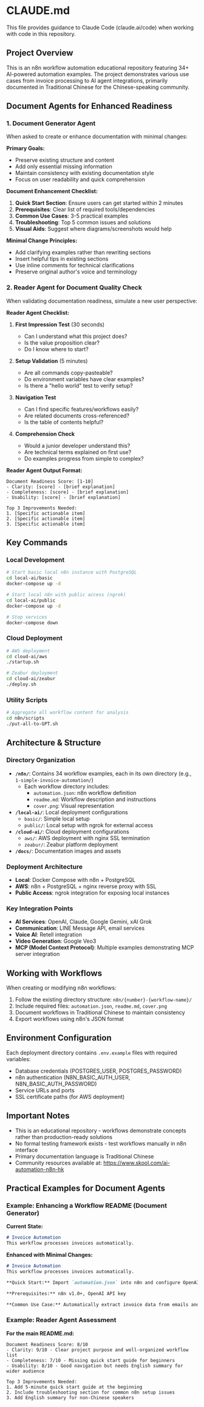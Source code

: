 # CLAUDE.md

This file provides guidance to Claude Code (claude.ai/code) when working with code in this repository.

## Project Overview

This is an n8n workflow automation educational repository featuring 34+ AI-powered automation examples. The project demonstrates various use cases from invoice processing to AI agent integrations, primarily documented in Traditional Chinese for the Chinese-speaking community.

## Document Agents for Enhanced Readiness

### 1. Document Generator Agent

When asked to create or enhance documentation with minimal changes:

**Primary Goals:**
- Preserve existing structure and content
- Add only essential missing information
- Maintain consistency with existing documentation style
- Focus on user readability and quick comprehension

**Document Enhancement Checklist:**
1. **Quick Start Section**: Ensure users can get started within 2 minutes
2. **Prerequisites**: Clear list of required tools/dependencies
3. **Common Use Cases**: 3-5 practical examples
4. **Troubleshooting**: Top 5 common issues and solutions
5. **Visual Aids**: Suggest where diagrams/screenshots would help

**Minimal Change Principles:**
- Add clarifying examples rather than rewriting sections
- Insert helpful tips in existing sections
- Use inline comments for technical clarifications
- Preserve original author's voice and terminology

### 2. Reader Agent for Document Quality Check

When validating documentation readiness, simulate a new user perspective:

**Reader Agent Checklist:**
1. **First Impression Test** (30 seconds)
   - Can I understand what this project does?
   - Is the value proposition clear?
   - Do I know where to start?

2. **Setup Validation** (5 minutes)
   - Are all commands copy-pasteable?
   - Do environment variables have clear examples?
   - Is there a "hello world" test to verify setup?

3. **Navigation Test**
   - Can I find specific features/workflows easily?
   - Are related documents cross-referenced?
   - Is the table of contents helpful?

4. **Comprehension Check**
   - Would a junior developer understand this?
   - Are technical terms explained on first use?
   - Do examples progress from simple to complex?

**Reader Agent Output Format:**
```
Document Readiness Score: [1-10]
- Clarity: [score] - [brief explanation]
- Completeness: [score] - [brief explanation]
- Usability: [score] - [brief explanation]

Top 3 Improvements Needed:
1. [Specific actionable item]
2. [Specific actionable item]
3. [Specific actionable item]
```

## Key Commands

### Local Development
```bash
# Start basic local n8n instance with PostgreSQL
cd local-ai/basic
docker-compose up -d

# Start local n8n with public access (ngrok)
cd local-ai/public
docker-compose up -d

# Stop services
docker-compose down
```

### Cloud Deployment
```bash
# AWS deployment
cd cloud-ai/aws
./startup.sh

# Zeabur deployment
cd cloud-ai/zeabur
./deploy.sh
```

### Utility Scripts
```bash
# Aggregate all workflow content for analysis
cd n8n/scripts
./put-all-to-GPT.sh
```

## Architecture & Structure

### Directory Organization
- **`/n8n/`**: Contains 34 workflow examples, each in its own directory (e.g., `1-simple-invoice-automation/`)
  - Each workflow directory includes:
    - `automation.json`: n8n workflow definition
    - `readme.md`: Workflow description and instructions
    - `cover.png`: Visual representation
- **`/local-ai/`**: Local deployment configurations
  - `basic/`: Simple local setup
  - `public/`: Local setup with ngrok for external access
- **`/cloud-ai/`**: Cloud deployment configurations
  - `aws/`: AWS deployment with nginx SSL termination
  - `zeabur/`: Zeabur platform deployment
- **`/docs/`**: Documentation images and assets

### Deployment Architecture
- **Local**: Docker Compose with n8n + PostgreSQL
- **AWS**: n8n + PostgreSQL + nginx reverse proxy with SSL
- **Public Access**: ngrok integration for exposing local instances

### Key Integration Points
- **AI Services**: OpenAI, Claude, Google Gemini, xAI Grok
- **Communication**: LINE Message API, email services
- **Voice AI**: Retell integration
- **Video Generation**: Google Veo3
- **MCP (Model Context Protocol)**: Multiple examples demonstrating MCP server integration

## Working with Workflows

When creating or modifying n8n workflows:
1. Follow the existing directory structure: `n8n/{number}-{workflow-name}/`
2. Include required files: `automation.json`, `readme.md`, `cover.png`
3. Document workflows in Traditional Chinese to maintain consistency
4. Export workflows using n8n's JSON format

## Environment Configuration

Each deployment directory contains `.env.example` files with required variables:
- Database credentials (POSTGRES_USER, POSTGRES_PASSWORD)
- n8n authentication (N8N_BASIC_AUTH_USER, N8N_BASIC_AUTH_PASSWORD)
- Service URLs and ports
- SSL certificate paths (for AWS deployment)

## Important Notes

- This is an educational repository - workflows demonstrate concepts rather than production-ready solutions
- No formal testing framework exists - test workflows manually in n8n interface
- Primary documentation language is Traditional Chinese
- Community resources available at: https://www.skool.com/ai-automation-n8n-hk

## Practical Examples for Document Agents

### Example: Enhancing a Workflow README (Document Generator)

**Current State:**
```markdown
# Invoice Automation
This workflow processes invoices automatically.
```

**Enhanced with Minimal Changes:**
```markdown
# Invoice Automation
This workflow processes invoices automatically.

**Quick Start:** Import `automation.json` into n8n and configure OpenAI credentials.

**Prerequisites:** n8n v1.0+, OpenAI API key

**Common Use Case:** Automatically extract invoice data from emails and update spreadsheets.
```

### Example: Reader Agent Assessment

**For the main README.md:**
```
Document Readiness Score: 8/10
- Clarity: 9/10 - Clear project purpose and well-organized workflow list
- Completeness: 7/10 - Missing quick start guide for beginners
- Usability: 8/10 - Good navigation but needs English summary for wider audience

Top 3 Improvements Needed:
1. Add 5-minute quick start guide at the beginning
2. Include troubleshooting section for common n8n setup issues
3. Add English summary for non-Chinese speakers
```